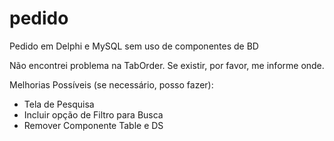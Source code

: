 # pedido
Pedido em Delphi e MySQL sem uso de componentes de BD


Não encontrei problema na TabOrder. Se existir, por favor, me informe onde.

Melhorias Possíveis (se necessário, posso fazer):
-  Tela de Pesquisa 
  - Incluir opção de Filtro para Busca
  - Remover Componente Table e DS
